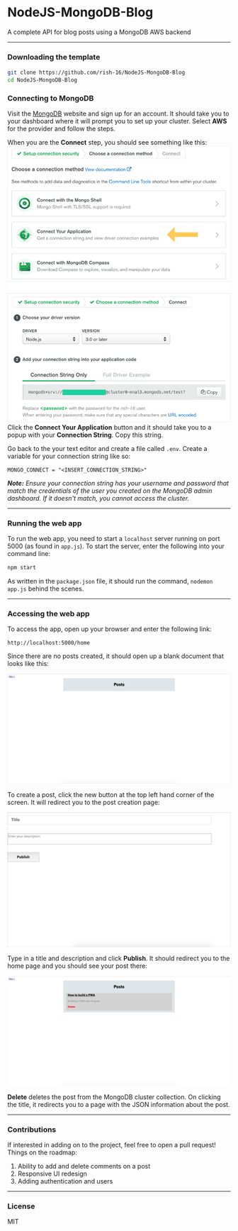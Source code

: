 # NodeJS-MongoDB-Blog

A complete API for blog posts using a MongoDB AWS backend

---

### Downloading the template

```bash
git clone https://github.com/rish-16/NodeJS-MongoDB-Blog
cd NodeJS-MongoDB-Blog
```

### Connecting to MongoDB

Visit the [MongoDB](https://cloud.mongodb.com/) website and sign up for an account. It should take you to your dashboard where it will prompt you to set up your cluster. Select **AWS** for the provider and follow the steps.

When you are the **Connect** step, you should see something like this:
<br>
![Connect](./Assets/connect.png)
Click the **Connect Your Application** button and it should take you to a popup with your **Connection String**. Copy this string.

Go back to the your text editor and create a file called `.env`. Create a variable for your connection string like so:

```
MONGO_CONNECT = "<INSERT_CONNECTION_STRING>"
```

_**Note:** Ensure your connection string has your username and password that match the credentials of the user you created on the MongoDB admin dashboard. If it doesn't match, you cannot access the cluster._

---

### Running the web app

To run the web app, you need to start a `localhost` server running on port 5000 (as found in `app.js`). To start the server, enter the following into your command line:

```bash
npm start
```

As written in the `package.json` file, it should run the command, `nodemon app.js` behind the scenes.

---

### Accessing the web app

To access the app, open up your browser and enter the following link:

```
http://localhost:5000/home
```

Since there are no posts created, it should open up a blank document that looks like this:

![Home](./Assets/webapp.png)

To create a post, click the new button at the top left hand corner of the screen. It will redirect you to the post creation page:

![New Story](./Assets/new.png)

Type in a title and description and click **Publish**. It should redirect you to the home page and you should see your post there:

![Post](./Assets/post.png)

**Delete** deletes the post from the MongoDB cluster collection.
On clicking the title, it redirects you to a page with the JSON information about the post.

---

### Contributions

If interested in adding on to the project, feel free to open a pull request! Things on the roadmap:

1. Ability to add and delete comments on a post
2. Responsive UI redesign
3. Adding authentication and users

---

### License

MIT
